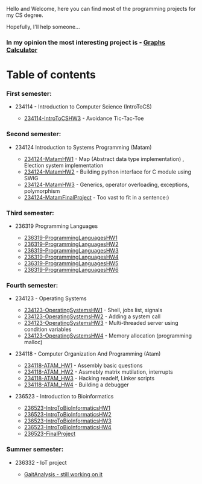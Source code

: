 
Hello and Welcome, here you can find most of the programming projects for my CS degree.

Hopefully, I'll help someone...

### In my opinion the most interesting project is - [Graphs Calculator](https://github.com/assaflovton/234124-MatamFinalProject.git) 


# Table of contents


### First semester:

- 234114 - Introduction to Computer Science (IntroToCS)

  - [234114-IntroToCSHW3](https://github.com/assaflovton/234114-IntroToCSHW3) - Avoidance Tic-Tac-Toe

### Second semester:

- 234124 Introduction to Systems Programming (Matam)

  - [234124-MatamHW1](https://github.com/assaflovton/234124-MatamHW1) - Map (Abstract data type implementation) , Election system implementation 
  - [234124-MatamHW2](https://github.com/assaflovton/234124-MatamHW2) - Building python interface for C module using SWIG
  - [234124-MatamHW3](https://github.com/assaflovton/234124-MatamHW3) - Generics, operator overloading, exceptions, polymorphism  
  - [234124-MatamFinalProject](https://github.com/assaflovton/234124-MatamFinalProject) - Too vast to fit in a sentence:)

### Third semester:

- 236319 Programming Languages

  - [236319-ProgrammingLanguagesHW1](https://github.com/assaflovton/236319-ProgrammingLanguagesHW1) 
  - [236319-ProgrammingLanguagesHW2](https://github.com/assaflovton/236319-ProgrammingLanguagesHW2) 
  - [236319-ProgrammingLanguagesHW3](https://github.com/assaflovton/236319-ProgrammingLanguagesHW3)
  - [236319-ProgrammingLanguagesHW4](https://github.com/assaflovton/236319-ProgrammingLanguagesHW4)
  - [236319-ProgrammingLanguagesHW5](https://github.com/assaflovton/236319-ProgrammingLanguagesHW5)
  - [236319-ProgrammingLanguagesHW6](https://github.com/assaflovton/236319-ProgrammingLanguagesHW6)

### Fourth semester:

- 234123 - Operating Systems

  - [234123-OperatingSystemsHW1](https://github.com/assaflovton/234123-OperatingSystemsHW1) - Shell, jobs list, signals
  - [234123-OperatingSystemsHW2](https://github.com/assaflovton/234123-OperatingSystemsHW2) - Adding a system call
  - [234123-OperatingSystemsHW3](https://github.com/assaflovton/234123-OperatingSystemsHW3) - Multi-threaded server using condition variables
  - [234123-OperatingSystemsHW4](https://github.com/assaflovton/234123-OperatingSystemsHW4) - Memory allocation (programming malloc)
  
- 234118 - Computer Organization And Programming (Atam)

  - [234118-ATAM_HW1](https://github.com/assaflovton/234118-ATAM_HW1) - Assembly basic questions
  - [234118-ATAM_HW2](https://github.com/assaflovton/234118-ATAM_HW2) - Assmebly matrix mutilation, interrupts 
  - [234118-ATAM_HW3](https://github.com/assaflovton/234118-ATAM_HW3) - Hacking readelf, Linker scripts
  - [234118-ATAM_HW4](https://github.com/assaflovton/234118-ATAM_HW4) - Building a debugger

- 236523 - Introduction to Bioinformatics

  - [236523-IntroToBioInformaticsHW1](https://github.com/assaflovton/236523-IntroToBioInformaticsHW1)
  - [236523-IntroToBioInformaticsHW2](https://github.com/assaflovton/236523-IntroToBioInformaticsHW2)
  - [236523-IntroToBioInformaticsHW3](https://github.com/assaflovton/236523-IntroToBioInformaticsHW3)
  - [236523-IntroToBioInformaticsHW4](https://github.com/assaflovton/236523-IntroToBioInformaticsHW4)
  - [236523-FinalProject](https://github.com/assaflovton/BioinformaticsFinalProject-GeneExpressionAnalysisOfTNBCNon-TNBCAndHER2BreastCancerTypes)

### Summer semester:

- 236332 - IoT project

  - [GaitAnalysis - still working on it](https://github.com/assaflovton/GaitAnalysis)

